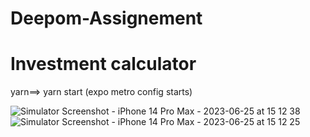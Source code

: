 # Deepom-Assignement

# Investment calculator

yarn==> yarn start (expo metro config starts)


![Simulator Screenshot - iPhone 14 Pro Max - 2023-06-25 at 15 12 38](https://github.com/Deepom5/InvestmentCalculator/assets/64247104/8ef3affa-a2af-4a4f-ab54-ba3d79ef1dbb)
![Simulator Screenshot - iPhone 14 Pro Max - 2023-06-25 at 15 12 25](https://github.com/Deepom5/InvestmentCalculator/assets/64247104/b6ae8b22-f674-4607-8011-70a56785a374)

